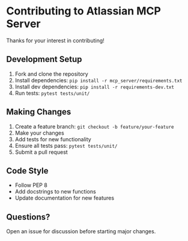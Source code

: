 # Contributing to Atlassian MCP Server

Thanks for your interest in contributing!

## Development Setup

1. Fork and clone the repository
2. Install dependencies: `pip install -r mcp_server/requirements.txt`
3. Install dev dependencies: `pip install -r requirements-dev.txt`
4. Run tests: `pytest tests/unit/`

## Making Changes

1. Create a feature branch: `git checkout -b feature/your-feature`
2. Make your changes
3. Add tests for new functionality
4. Ensure all tests pass: `pytest tests/unit/`
5. Submit a pull request

## Code Style

- Follow PEP 8
- Add docstrings to new functions
- Update documentation for new features

## Questions?

Open an issue for discussion before starting major changes.
